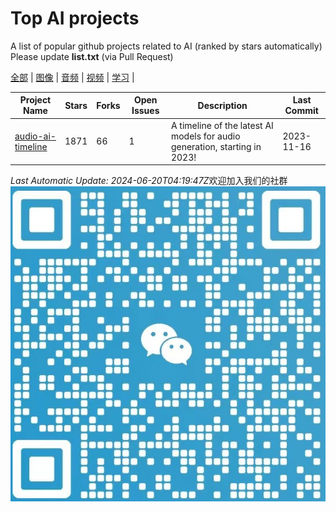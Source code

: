 # Top AI projects
A list of popular github projects related to AI (ranked by stars automatically)
Please update **list.txt** (via Pull Request)

<a href="./README.md">全部</a> |   <a href="./READMEpicture.md">图像</a> |   <a href="./READMEaudio.md">音频</a> | <a href="./READMEvideo.md">视频</a> | <a href="./READMElearn.md">学习</a> | 

| Project Name | Stars | Forks | Open Issues | Description | Last Commit |
| ------------ | ----- | ----- | ----------- | ----------- | ----------- |
| [audio-ai-timeline](https://github.com/archinetai/audio-ai-timeline) | 1871 | 66 | 1 | A timeline of the latest AI models for audio generation, starting in 2023! | 2023-11-16 |

*Last Automatic Update: 2024-06-20T04:19:47Z*欢迎加入我们的社群 ![](https://raw.githubusercontent.com/mouuii/picture/master/weichat.jpg) 